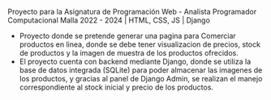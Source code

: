 Proyecto para la Asignatura de Programación Web - Analista Programador Computacional Malla 2022 - 2024
| HTML, CSS, JS | Django

- Proyecto donde se pretende generar una pagina para Comerciar productos en linea, donde se debe tener visualizacion de precios, stock de productos y la imagen de muestra de los productos ofrecidos.
- El proyecto cuenta con backend mediante Django, donde se utiliza la base de datos integrada (SQLite) para poder almacenar las imagenes de los productos, y gracias al panel de Django Admin, se realizan el manejo correspondiente al stock inicial y precio de los productos.
